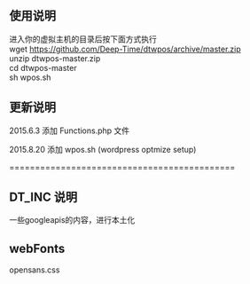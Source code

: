 ## 使用说明
进入你的虚拟主机的目录后按下面方式执行  
    wget https://github.com/Deep-Time/dtwpos/archive/master.zip  
    unzip dtwpos-master.zip  
    cd dtwpos-master  
    sh wpos.sh  


## 更新说明

2015.6.3
添加 Functions.php 文件

2015.8.20
添加  wpos.sh (wordpress optmize setup)


============================================

## DT_INC 说明
一些googleapis的内容，进行本土化


## webFonts

opensans.css
